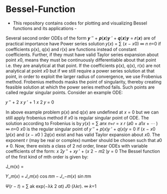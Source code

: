 # Bessel-Function
- This repository contains codes for plotting and visualizing Bessel functions and its applications -


Several second order ODEs of the form 𝒚
′′ + 𝒑(𝒙)𝒚
′ + 𝒒(𝒙)𝒚 = 𝒓(𝒙) are of 
practical importance have Power series solution 𝑦(𝑥) = ∑ (𝑥 − 𝑥0)
∞ 𝑛
𝑛=0
if 
coefficients p(x), q(x) and r(x) are functions instead of constant coefficients. 
Further, if they must have valid Taylor series expansion about point 𝑥0, means they 
must be continuously differentiable about that point i.e. they are analytical at that 
point.
If the coefficients p(x), q(x), r(x) are not analytical at point 𝑥0 but if we still require 
a power series solution at that point, in order to exploit the larger radius of 
convergence, we use Frobenius method. Frobenius methods masks the point of 
singularity, thereby creating feasible solution at which the power series method 
fails. Such points are called regular singular points.
Consider an example ODE:

𝑦
′′ +
2
𝑥
𝑦
′ +
1
𝑥
2
𝑦 = 0

In above example problem p(𝑥) and q(𝑥) are undefined at 𝑥 = 0 but we can still 
apply frobenius method if 𝑥0 is regular singular point of ODE. The solution 
according to Frobenius is by 𝑦(𝑥) = ∑ 𝑎𝑛𝑥
𝑛+𝑟 = 𝑥
𝑟
(𝑎0 + 𝑎1𝑥 + ⋯ )
∞
𝑛=0
𝑥0 is the regular singular point of 𝑦
′′ + 𝑝(𝑥)𝑦
′ + 𝑞(𝑥)𝑦 = 0 if (𝑥 − 𝑥0
)𝑝(𝑥) and 
(𝑥 − 𝑥0
)
2𝑞(𝑥) exist and has valid Taylor expansion about 𝑥0. The exponent r (may 
be real or complex) number should be chosen such that 𝑎0 ≠ 0.
Now, there exists a class of 2
nd order, linear ODEs with variable coefficients of the 
form: 
𝑥
2𝑦
′′ + 𝑥𝑦
′ + (𝑥
2 − 𝑚2
)𝑦 = 0
The Bessel function of the first kind of mth order is given by:

J_m(x) = 

𝑌_𝑚(𝑥) =
𝐽_𝑚(𝑥) cos 𝜋𝑚 − 𝐽_−𝑚(𝑥)
sin 𝜋m





𝛹(𝑟 − 𝑡) = ∑ ak exp(−λk
2
αt) 𝐽0
(λkr).
∞
𝑘=1
